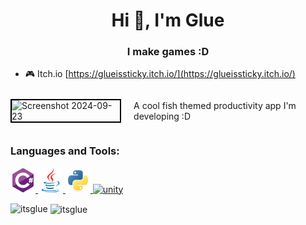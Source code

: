 <h1 align="center">Hi 👋, I'm Glue</h1>
<h3 align="center">I make games :D</h3>

- 🎮 Itch.io [https://glueissticky.itch.io/](https://glueissticky.itch.io/)

<div style="display: flex; align-items: center;">
  <img align="left" src="https://github.com/user-attachments/assets/eefe8f46-ebff-4749-9ba7-c9c948d6905e" alt="Screenshot 2024-09-23" width="200" style="border: 2px solid black; margin-right: 20px;"/>
  <p> A cool fish themed productivity app I'm developing :D</p>
</div>

<h3 align="left">Languages and Tools:</h3>
<p align="left">
  <a href="https://www.w3schools.com/cs/" target="_blank" rel="noreferrer"> 
    <img src="https://raw.githubusercontent.com/devicons/devicon/master/icons/csharp/csharp-original.svg" alt="csharp" width="40" height="40"/> 
  </a> 
  <a href="https://www.java.com" target="_blank" rel="noreferrer"> 
    <img src="https://raw.githubusercontent.com/devicons/devicon/master/icons/java/java-original.svg" alt="java" width="40" height="40"/> 
  </a> 
  <a href="https://www.python.org" target="_blank" rel="noreferrer"> 
    <img src="https://raw.githubusercontent.com/devicons/devicon/master/icons/python/python-original.svg" alt="python" width="40" height="40"/> 
  </a> 
  <a href="https://unity.com/" target="_blank" rel="noreferrer"> 
    <img src="https://www.vectorlogo.zone/logos/unity3d/unity3d-icon.svg" alt="unity" width="40" height="40"/> 
  </a> 
</p>

<p>
  <img align="left" src="https://github-readme-stats.vercel.app/api/top-langs?username=itsglue&show_icons=true&locale=en&layout=compact" alt="itsglue" />
</p>

<p>&nbsp;<img align="center" src="https://github-readme-stats.vercel.app/api?username=itsglue&show_icons=true&locale=en" alt="itsglue" /></p>
